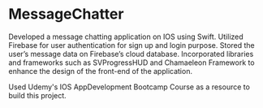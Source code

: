 # MessageChatter


Developed a message chatting application on IOS using Swift.
Utilized Firebase for user authentication for sign up and login purpose.
Stored the user’s message data on Firebase’s cloud database.
Incorporated libraries and frameworks such as SVProgressHUD and Chamaeleon Framework to enhance the design of the front-end of the application.

Used Udemy's IOS AppDevelopment Bootcamp Course as a resource to build this project.

